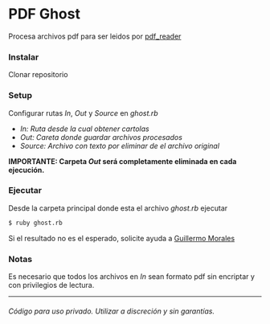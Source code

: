 
# PDF Ghost

Procesa archivos pdf para ser leidos por [pdf_reader](https://github.com/gjmorale/pdf-reader)

### Instalar
Clonar repositorio

### Setup
Configurar rutas _In_, _Out_ y _Source_ en _ghost.rb_
* _In: Ruta desde la cual obtener cartolas_
* _Out: Careta donde guardar archivos procesados_
* _Source: Archivo con texto por eliminar de el archivo original_

**IMPORTANTE: Carpeta _Out_ será completamente eliminada en cada ejecución.**

### Ejecutar
Desde la carpeta principal donde esta el archivo _ghost.rb_ ejecutar
```zsh
$ ruby ghost.rb
```

Si el resultado no es el esperado, solicite ayuda a [Guillermo Morales](gmorales@quaam.cl)

### Notas
Es necesario que todos los archivos en _In_ sean formato pdf sin encriptar y con privilegios de lectura.

***

###### Código para uso privado. Utilizar a discreción y sin garantías.